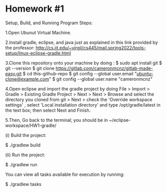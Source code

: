 # Homework #1

Setup, Build, and Running Program Steps:

1.Open Ubunut Virtual Machine. 

2.Install gradle, eclipse, and java just as explained in this link provided by the professor: 
http://cs.iit.edu/~virgil/cs445/mail.spring2022/tools-setup/linux-eclipse-gradle.html

3.Clone this repository onto your machine by doing :
$ sudo apt install git
$ git --version
$ git clone https://gitlab.com/cameronmcnz/gitlab-made-easy.git
$ cd this-github-repo
$ git config --global user.email "ubuntu-clone@example.com"
$ git config --global user.name "cameronmcnz"

4.Open eclipse and import the gradle project by doing File > Import > Gradle > Existing Gradle Project > Next > Next > Browse and select the directory you cloned from git > Next > check the 'Override workspace settings' , select 'Local installation directory' and type /opt/gradle/latest in the text box; then select Next and Finish.

5.Then,  Go back to the terminal; you should be in ~/eclipse-workspace/HW1-gradle/

(i) Build the project:

  

  $ ./gradlew build
  

(ii) Run the project:

  

  $ ./gradlew run


You can view all tasks available for execution by running:

  

  $ ./gradlew tasks
  


